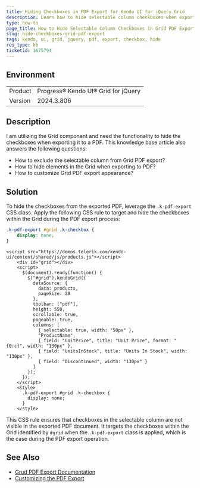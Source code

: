 ```yaml
---
title: Hiding Checkboxes in PDF Export for Kendo UI for jQuery Grid
description: Learn how to hide selectable column checkboxes when exporting the Kendo UI for jQuery Grid to PDF.
type: how-to
page_title: How to Hide Selectable Column Checkboxes in Grid PDF Export
slug: hide-checkboxes-grid-pdf-export
tags: kendo, ui, grid, jquery, pdf, export, checkbox, hide
res_type: kb
ticketid: 1675794
---
```


## Environment

<table>
<tbody>
<tr>
<td>Product</td>
<td>Progress® Kendo UI® Grid for jQuery </td>
</tr>
<tr>
<td>Version</td>
<td>2024.3.806</td>
</tr>
</tbody>
</table>

## Description

I am utilizing the Grid component and need the functionality to hide the checkboxes when exporting it to a PDF. This knowledge base article also answers the following questions:
- How to exclude the selectable column from Grid PDF export?
- How to hide elements in the Grid when exporting to PDF?
- How to customize Grid PDF export appearance?

## Solution

To hide the checkboxes from the exported PDF, leverage the `.k-pdf-export` CSS class. Apply the following CSS rule to target and hide the checkboxes within the Grid during the PDF export process:

```css
.k-pdf-export #grid .k-checkbox {
    display: none;
}
```
```dojo
<script src="https://demos.telerik.com/kendo-ui/content/shared/js/products.js"></script>
    <div id="grid"></div>
    <script>
      $(document).ready(function() {
        $("#grid").kendoGrid({
          dataSource: {
            data: products,
            pageSize: 20
          },
          toolbar: ["pdf"],
          height: 550,
          scrollable: true,
          pageable: true,
          columns: [
            { selectable: true, width: "50px" },
            "ProductName",
            { field: "UnitPrice", title: "Unit Price", format: "{0:c}", width: "130px" },
            { field: "UnitsInStock", title: "Units In Stock", width: "130px" },
            { field: "Discontinued", width: "130px" }
          ]
        });
      });
    </script>
    <style>
      .k-pdf-export #grid .k-checkbox {
        display: none;
      }
    </style>

```

This CSS rule ensures that checkboxes in the selectable column are not visible in the exported PDF document. It targets the checkboxes within the Grid identified by `#grid` when the `.k-pdf-export` class is applied, which is the case during the PDF export operation.

## See Also

- [Grud PDF Export Documentation](https://docs.telerik.com/kendo-ui/controls/grid/export/pdf-export)
- [Customizing the PDF Export](https://docs.telerik.com/kendo-ui/knowledge-base/grid-hide-columns-pdf-export)
